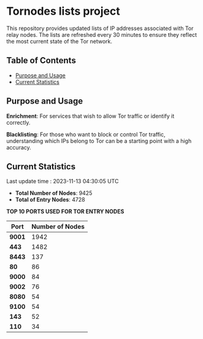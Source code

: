 # Tornodes lists project

This repository provides updated lists of IP addresses associated with Tor relay nodes. The lists are refreshed every 30 minutes to ensure they reflect the most current state of the Tor network.

## Table of Contents

- [Purpose and Usage](#purpose-and-usage)
- [Current Statistics](#current-statistics)


## Purpose and Usage

**Enrichment**: For services that wish to allow Tor traffic or identify it correctly.

**Blacklisting**: For those who want to block or control Tor traffic, understanding which IPs belong to Tor can be a starting point with a high accuracy.

## Current Statistics

Last update time : 2023-11-13 04:30:05 UTC

- **Total Number of Nodes**: 9425
- **Total of Entry Nodes**: 4728

**TOP 10 PORTS USED FOR TOR ENTRY NODES**

| **Port** | **Number of Nodes** |
|------|-----------------|
| **9001**   | 1942  |
| **443**   | 1482  |
| **8443**   | 137  |
| **80**   | 86  |
| **9000**   | 84  |
| **9002**   | 76  |
| **8080**   | 54  |
| **9100**   | 54  |
| **143**   | 52  |
| **110**   | 34  |

